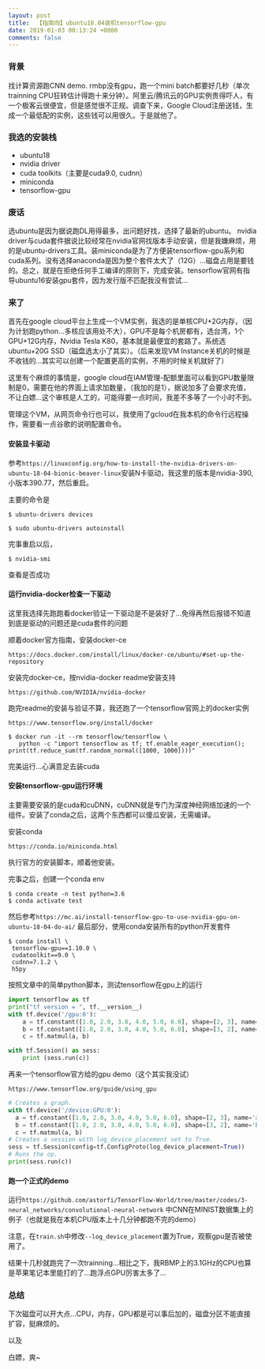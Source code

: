 ```yaml
---
layout: post
title:  【指南向】ubuntu18.04装机tensorflow-gpu
date: 2019-01-03 00:13:24 +0800
comments: false
---
```


### 背景

找计算资源跑CNN demo. rmbp没有gpu，跑一个mini batch都要好几秒（单次trainning CPU狂转估计得跑十来分钟）。阿里云/腾讯云的GPU实例贵得吓人，有一个极客云很便宜，但是感觉很不正规。调查下来，Google Cloud注册送钱，生成一个最低配的实例，这些钱可以用很久。于是就他了。

### 我选的安装栈

- ubuntu18
- nvidia driver
- cuda toolkits（主要是cuda9.0, cudnn）
- miniconda
- tensorflow-gpu

### 废话
选ubuntu是因为据说跑DL用得最多，出问题好找，选择了最新的ubuntu。 nvidia driver与cuda套件据说比较经常在nvidia官网找版本手动安装，但是我嫌麻烦，用的是ubuntu-drivers工具。装miniconda是为了方便装tensorflow-gpu系列和cuda系列。没有选择anaconda是因为整个套件太大了（12G）...磁盘占用是要钱的。总之，就是在拒绝任何手工编译的原则下，完成安装。tensorflow官网有指导ubuntu16安装gpu套件，因为发行版不匹配我没有尝试...

### 来了

首先在google cloud平台上生成一个VM实例，我选的是单核CPU+2G内存，（因为计划跑python...多核应该用处不大），GPU不是每个机房都有，选台湾，1个GPU+12G内存，Nvidia Tesla K80，基本就是最便宜的套路了。系统选ubuntu+20G SSD（磁盘选太小了其实）。（后来发现VM Instance关机的时候是不收钱的...其实可以创建一个配置更高的实例，不用的时候关机就好了）

这里有个麻烦的事情是，google cloud在IAM管理-配额里面可以看到GPU数量限制是0，需要在他的界面上请求加数量，（我加的是1），据说加多了会要求充值，不让白嫖...这个审核是人工的，可能得要一点时间，我差不多等了一个小时不到。

管理这个VM，从网页命令行也可以，我使用了gcloud在我本机的命令行远程操作，需要看一点谷歌的说明配置命令。

#### 安装显卡驱动

参考`https://linuxconfig.org/how-to-install-the-nvidia-drivers-on-ubuntu-18-04-bionic-beaver-linux`安装N卡驱动，我这里的版本是nvidia-390,小版本390.77，然后重启。

主要的命令是

```shell
$ ubuntu-drivers devices
```

```shell
$ sudo ubuntu-drivers autoinstall
```

完事重启以后，

```shell
$ nvidia-smi
```

查看是否成功

#### 运行nvidia-docker检查一下驱动

这里我选择先跑跑看docker验证一下驱动是不是装好了...免得再然后报错不知道到底是驱动的问题还是cuda套件的问题


顺着docker官方指南，安装docker-ce

`https://docs.docker.com/install/linux/docker-ce/ubuntu/#set-up-the-repository
`

安装完docker-ce，按nvidia-docker readme安装支持

`https://github.com/NVIDIA/nvidia-docker`

跑完readme的安装与验证不算，我还跑了一个tensorflow官网上的docker实例

`https://www.tensorflow.org/install/docker`

```shell
$ docker run -it --rm tensorflow/tensorflow \
   python -c "import tensorflow as tf; tf.enable_eager_execution(); print(tf.reduce_sum(tf.random_normal([1000, 1000])))"
```

完美运行...心满意足去装cuda

#### 安装tensorflow-gpu运行环境

主要需要安装的是cuda和cuDNN，cuDNN就是专门为深度神经网络加速的一个组件。安装了conda之后，这两个东西都可以傻瓜安装，无需编译。

安装conda

`https://conda.io/miniconda.html`

执行官方的安装脚本，顺着他安装。

完事之后，创建一个conda env
```shell
$ conda create -n test python=3.6 
$ conda activate test
```
然后参考`https://mc.ai/install-tensorflow-gpu-to-use-nvidia-gpu-on-ubuntu-18-04-do-ai/`
最后部分，使用conda安装所有的python开发套件

```shell
$ conda install \
 tensorflow-gpu==1.10.0 \
 cudatoolkit==9.0 \
 cudnn=7.1.2 \
 h5py
```

按照文章中的简单python脚本，测试tensorflow在gpu上的运行

```python
import tensorflow as tf
print("tf version = ", tf.__version__)
with tf.device('/gpu:0'):
    a = tf.constant([1.0, 2.0, 3.0, 4.0, 5.0, 6.0], shape=[2, 3], name='a')
    b = tf.constant([1.0, 2.0, 3.0, 4.0, 5.0, 6.0], shape=[3, 2], name='b')
    c = tf.matmul(a, b)

with tf.Session() as sess:
    print (sess.run(c))
```
再来一个tensorflow官方给的gpu demo（这个其实我没试）

`https://www.tensorflow.org/guide/using_gpu`

```python
# Creates a graph.
with tf.device('/device:GPU:0'):
  a = tf.constant([1.0, 2.0, 3.0, 4.0, 5.0, 6.0], shape=[2, 3], name='a')
  b = tf.constant([1.0, 2.0, 3.0, 4.0, 5.0, 6.0], shape=[3, 2], name='b')
  c = tf.matmul(a, b)
# Creates a session with log_device_placement set to True.
sess = tf.Session(config=tf.ConfigProto(log_device_placement=True))
# Runs the op.
print(sess.run(c))
```

#### 跑一个正式的demo

运行`https://github.com/astorfi/TensorFlow-World/tree/master/codes/3-neural_networks/convolutional-neural-network`
中CNN在MINIST数据集上的例子（也就是我在本机CPU版本上十几分钟都跑不完的demo）

注意，在`train.sh`中修改`--log_device_placement`置为True，观察gpu是否被使用了。

结果十几秒就跑完了一次trainning...相比之下，我RBMP上的3.1GHz的CPU也算是苹果笔记本里能打的了...跑浮点GPU厉害太多了...

### 总结

下次磁盘可以开大点...CPU，内存，GPU都是可以事后加的，磁盘分区不能直接扩容，挺麻烦的。

以及

白嫖，爽~